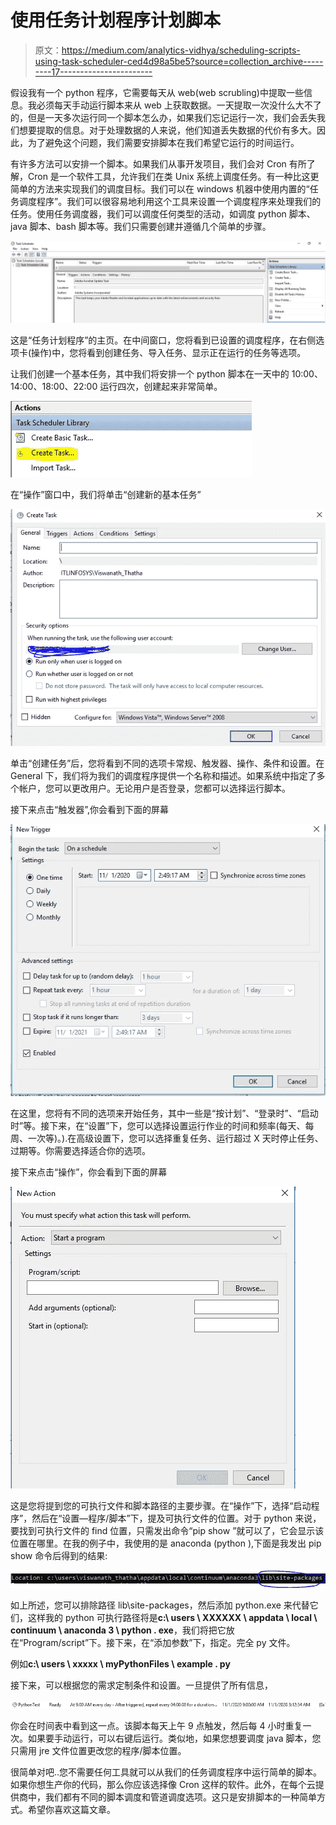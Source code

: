 # 使用任务计划程序计划脚本

> 原文：<https://medium.com/analytics-vidhya/scheduling-scripts-using-task-scheduler-ced4d98a5be5?source=collection_archive---------17----------------------->

假设我有一个 python 程序，它需要每天从 web(web scrubling)中提取一些信息。我必须每天手动运行脚本来从 web 上获取数据。一天提取一次没什么大不了的，但是一天多次运行同一个脚本怎么办，如果我们忘记运行一次，我们会丢失我们想要提取的信息。对于处理数据的人来说，他们知道丢失数据的代价有多大。因此，为了避免这个问题，我们需要安排脚本在我们希望它运行的时间运行。

有许多方法可以安排一个脚本。如果我们从事开发项目，我们会对 Cron 有所了解，Cron 是一个软件工具，允许我们在类 Unix 系统上调度任务。有一种比这更简单的方法来实现我们的调度目标。我们可以在 windows 机器中使用内置的“任务调度程序”。我们可以很容易地利用这个工具来设置一个调度程序来处理我们的任务。使用任务调度器，我们可以调度任何类型的活动，如调度 python 脚本、java 脚本、bash 脚本等。我们只需要创建并遵循几个简单的步骤。

![](img/4228d414abc7b520a431ceccbd11accd.png)

这是“任务计划程序”的主页。在中间窗口，您将看到已设置的调度程序，在右侧选项卡(操作)中，您将看到创建任务、导入任务、显示正在运行的任务等选项。

让我们创建一个基本任务，其中我们将安排一个 python 脚本在一天中的 10:00、14:00、18:00、22:00 运行四次，创建起来非常简单。

![](img/82b02ae17931b924191ca8f3d38e09de.png)

在“操作”窗口中，我们将单击“创建新的基本任务”

![](img/28d4aa2d40e5026735d4d3ff21735684.png)

单击“创建任务”后，您将看到不同的选项卡常规、触发器、操作、条件和设置。在 General 下，我们将为我们的调度程序提供一个名称和描述。如果系统中指定了多个帐户，您可以更改用户。无论用户是否登录，您都可以选择运行脚本。

接下来点击“触发器”,你会看到下面的屏幕

![](img/42bb211e1084bc32cc38d72a0424b094.png)

在这里，您将有不同的选项来开始任务，其中一些是“按计划”、“登录时”、“启动时”等。接下来，在“设置”下，您可以选择设置运行作业的时间和频率(每天、每周、一次等)。).在高级设置下，您可以选择重复任务、运行超过 X 天时停止任务、过期等。你需要选择适合你的选项。

接下来点击“操作”，你会看到下面的屏幕

![](img/fe02911ec12f77821b2f68e9c12f6bab.png)

这是您将提到您的可执行文件和脚本路径的主要步骤。在“操作”下，选择“启动程序”，然后在“设置—程序/脚本”下，提及可执行文件的位置。对于 python 来说，要找到可执行文件的 find 位置，只需发出命令“pip show <any package="">”就可以了，它会显示该位置在哪里。在我的例子中，我使用的是 anaconda (python ),下面是我发出 pip show 命令后得到的结果:</any>

![](img/433b2cb57d2e91198aee8935f4605c1e.png)

如上所述，您可以排除路径 lib\site-packages，然后添加 python.exe 来代替它们，这样我的 python 可执行路径将是**c:\ users \ XXXXXX \ appdata \ local \ continuum \ anaconda 3 \ python . exe**，我们将把它放在“Program/script”下。接下来，在“添加参数”下，指定。完全 py 文件。

例如**c:\ users \ xxxxx \ myPythonFiles \ example . py**

接下来，可以根据您的需求定制条件和设置。一旦提供了所有信息，

![](img/67f8f1828da518cf24b5e1b9114681b2.png)

你会在时间表中看到这一点。该脚本每天上午 9 点触发，然后每 4 小时重复一次。如果要手动运行，可以右键后运行。类似地，如果您想要调度 java 脚本，您只需用 jre 文件位置更改您的程序/脚本位置。

很简单对吧..您不需要任何工具就可以从我们的任务调度程序中运行简单的脚本。如果你想生产你的代码，那么你应该选择像 Cron 这样的软件。此外，在每个云提供商中，我们都有不同的脚本调度和管道调度选项。这只是安排脚本的一种简单方式。希望你喜欢这篇文章。